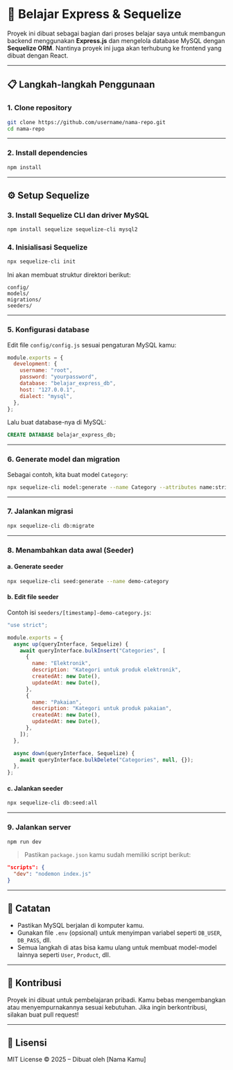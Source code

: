 # 🚀 Belajar Express & Sequelize

Proyek ini dibuat sebagai bagian dari proses belajar saya untuk membangun backend menggunakan **Express.js** dan mengelola database MySQL dengan **Sequelize ORM**. Nantinya proyek ini juga akan terhubung ke frontend yang dibuat dengan React.

---

## 📋 Langkah-langkah Penggunaan

### 1. Clone repository

```bash
git clone https://github.com/username/nama-repo.git
cd nama-repo
```

---

### 2. Install dependencies

```bash
npm install
```

---

## ⚙️ Setup Sequelize

### 3. Install Sequelize CLI dan driver MySQL

```bash
npm install sequelize sequelize-cli mysql2
```

### 4. Inisialisasi Sequelize

```bash
npx sequelize-cli init
```

Ini akan membuat struktur direktori berikut:

```
config/
models/
migrations/
seeders/
```

---

### 5. Konfigurasi database

Edit file `config/config.js` sesuai pengaturan MySQL kamu:

```js
module.exports = {
  development: {
    username: "root",
    password: "yourpassword",
    database: "belajar_express_db",
    host: "127.0.0.1",
    dialect: "mysql",
  },
};
```

Lalu buat database-nya di MySQL:

```sql
CREATE DATABASE belajar_express_db;
```

---

### 6. Generate model dan migration

Sebagai contoh, kita buat model `Category`:

```bash
npx sequelize-cli model:generate --name Category --attributes name:string,description:text
```

---

### 7. Jalankan migrasi

```bash
npx sequelize-cli db:migrate
```

---

### 8. Menambahkan data awal (Seeder)

#### a. Generate seeder

```bash
npx sequelize-cli seed:generate --name demo-category
```

#### b. Edit file seeder

Contoh isi `seeders/[timestamp]-demo-category.js`:

```js
"use strict";

module.exports = {
  async up(queryInterface, Sequelize) {
    await queryInterface.bulkInsert("Categories", [
      {
        name: "Elektronik",
        description: "Kategori untuk produk elektronik",
        createdAt: new Date(),
        updatedAt: new Date(),
      },
      {
        name: "Pakaian",
        description: "Kategori untuk produk pakaian",
        createdAt: new Date(),
        updatedAt: new Date(),
      },
    ]);
  },

  async down(queryInterface, Sequelize) {
    await queryInterface.bulkDelete("Categories", null, {});
  },
};
```

#### c. Jalankan seeder

```bash
npx sequelize-cli db:seed:all
```

---

### 9. Jalankan server

```bash
npm run dev
```

> Pastikan `package.json` kamu sudah memiliki script berikut:

```json
"scripts": {
  "dev": "nodemon index.js"
}
```

---

## 📌 Catatan

- Pastikan MySQL berjalan di komputer kamu.
- Gunakan file `.env` (opsional) untuk menyimpan variabel seperti `DB_USER`, `DB_PASS`, dll.
- Semua langkah di atas bisa kamu ulang untuk membuat model-model lainnya seperti `User`, `Product`, dll.

---

## 🙌 Kontribusi

Proyek ini dibuat untuk pembelajaran pribadi. Kamu bebas mengembangkan atau menyempurnakannya sesuai kebutuhan. Jika ingin berkontribusi, silakan buat pull request!

---

## 📝 Lisensi

MIT License © 2025 – Dibuat oleh \[Nama Kamu]
